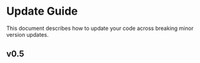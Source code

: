 # Update Guide

This document describes how to update your code across breaking minor version updates.

## v0.5

